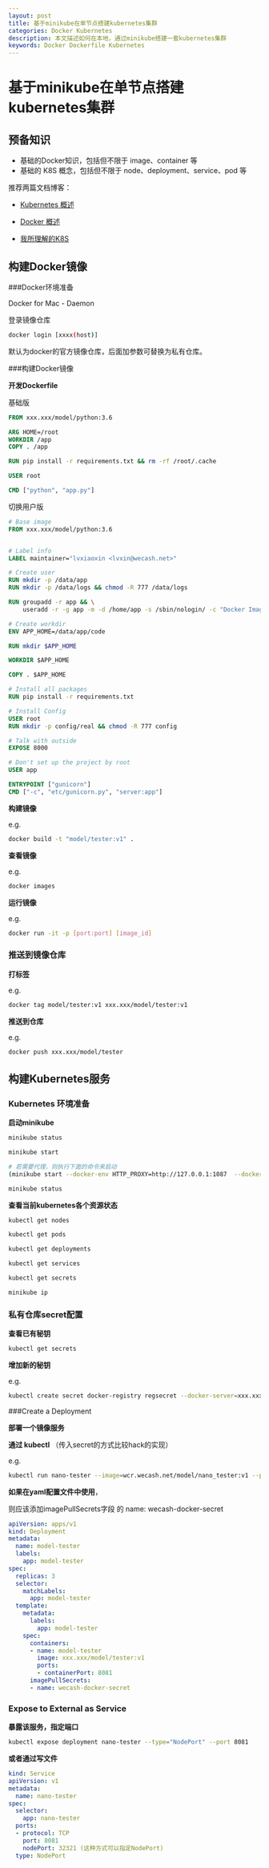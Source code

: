 ```yaml
---
layout: post
title: 基于minikube在单节点搭建kubernetes集群
categories: Docker Kubernetes
description: 本文描述如何在本地，通过minikube搭建一套kubernetes集群
keywords: Docker Dockerfile Kubernetes
---
```


# 基于minikube在单节点搭建kubernetes集群

## 预备知识

* 基础的Docker知识，包括但不限于 image、container 等
* 基础的 K8S 概念，包括但不限于 node、deployment、service、pod 等

推荐两篇文档博客：

* [Kubernetes 概述](https://k8smeetup.github.io/docs/tutorials/kubernetes-basics/)

* [Docker 概述](https://yeasy.gitbooks.io/docker_practice/image/dockerfile/user.html)
* [我所理解的K8S](https://juejin.im/entry/5ba0ae026fb9a05cfb3da88f)



## 构建Docker镜像

###Docker环境准备

Docker for Mac - Daemon

登录镜像仓库

```bash
docker login [xxxx(host)]
```

默认为docker的官方镜像仓库，后面加参数可替换为私有仓库。



###构建Docker镜像

**开发Dockerfile**



基础版

```dockerfile
FROM xxx.xxx/model/python:3.6

ARG HOME=/root
WORKDIR /app
COPY . /app

RUN pip install -r requirements.txt && rm -rf /root/.cache

USER root

CMD ["python", "app.py"]
```



切换用户版

```dockerfile
# Base image
FROM xxx.xxx/model/python:3.6


# Label info
LABEL maintainer="lvxiaoxin <lvxin@wecash.net>"

# Create user
RUN mkdir -p /data/app
RUN mkdir -p /data/logs && chmod -R 777 /data/logs

RUN groupadd -r app && \
    useradd -r -g app -m -d /home/app -s /sbin/nologin/ -c "Docker Image User" app

# Create workdir
ENV APP_HOME=/data/app/code

RUN mkdir $APP_HOME

WORKDIR $APP_HOME

COPY . $APP_HOME

# Install all packages
RUN pip install -r requirements.txt

# Install Config
USER root
RUN mkdir -p config/real && chmod -R 777 config

# Talk with outside
EXPOSE 8000

# Don't set up the project by root
USER app

ENTRYPOINT ["gunicorn"]
CMD ["-c", "etc/gunicorn.py", "server:app"]

```

**构建镜像**

e.g.

```bash
docker build -t "model/tester:v1" .
```

**查看镜像**

e.g.

```bash
docker images
```

**运行镜像**

e.g. 

```bash
docker run -it -p [port:port] [image_id]
```



### 推送到镜像仓库

**打标签**

e.g.

```bash
docker tag model/tester:v1 xxx.xxx/model/tester:v1
```

**推送到仓库**

e.g.

```bash
docker push xxx.xxx/model/tester
```





## 构建Kubernetes服务

### Kubernetes 环境准备

**启动minikube**

```bash
minikube status

minikube start 

# 若需要代理，则执行下面的命令来启动
(minikube start --docker-env HTTP_PROXY=http://127.0.0.1:1087  --docker-env HTTPS_PROXY=http:127.0.0.1:1087)

minikube status
```



**查看当前kubernetes各个资源状态**

```bash
kubectl get nodes

kubectl get pods

kubectl get deployments

kubectl get services

kubectl get secrets

minikube ip
```



### 私有仓库secret配置

**查看已有秘钥**

```bash
kubectl get secrets
```

**增加新的秘钥**

e.g.

```bash
kubectl create secret docker-registry regsecret --docker-server=xxx.xxx --docker-username=lvxin --docker-password=??????? --docker-email=lvxin@xxx.xxx
```



###Create a Deployment

**部署一个镜像服务**

**通过 kubectl** （传入secret的方式比较hack的实现）

e.g.

```bash
kubectl run nano-tester --image=wcr.wecash.net/model/nano_tester:v1 --port=8081 --overrides='{"spec": { "imagePullSecrets": [{"name": "wecash-docker-secret"}] } }'

```

**如果在yaml配置文件中使用**，

则应该添加imagePullSecrets字段 的 name: wecash-docker-secret

```yaml
apiVersion: apps/v1
kind: Deployment
metadata:
  name: model-tester
  labels:
    app: model-tester
spec:
  replicas: 3
  selector:
    matchLabels:
      app: model-tester
  template:
    metadata:
      labels:
        app: model-tester
    spec:
      containers:
      - name: model-tester
        image: xxx.xxx/model/tester:v1
        ports:
        - containerPort: 8081
      imagePullSecrets:
      - name: wecash-docker-secret
```



### Expose to External as Service

**暴露该服务，指定端口**

```bash
kubectl expose deployment nano-tester --type="NodePort" --port 8081
```

**或者通过写文件**

```yaml
kind: Service
apiVersion: v1
metadata:
  name: nano-tester
spec:
  selector:
    app: nano-tester
  ports:
  - protocol: TCP
    port: 8081
    nodePort: 32321 (这种方式可以指定NodePort)
  type: NodePort
```



